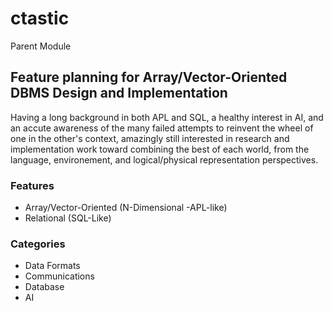# ctastic
Parent Module

## Feature planning for Array/Vector-Oriented DBMS Design and Implementation

Having a long background in both APL and SQL, a healthy interest in AI, and an accute awareness of the many failed attempts to reinvent the wheel of one in the other's context, amazingly still interested in research and implementation work toward combining the best of each world, from the language, environement, and logical/physical representation perspectives.

### Features

+ Array/Vector-Oriented (N-Dimensional -APL-like)
+ Relational (SQL-Like)

### Categories

+ Data Formats
+ Communications
+ Database
+ AI

